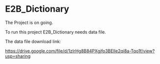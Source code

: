 # E2B_Dictionary

The Project is on going.

To run this project E2B_Dictionary needs data file.

The data file download link:

https://drive.google.com/file/d/1zIrHg8B84PXgjfo3BElIe2qi8a-Tqo1f/view?usp=sharing


